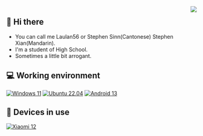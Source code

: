 <img align="right" src="https://github-readme-stats.vercel.app/api?username=Laulan56&include_all_commits=true&show_icons=true&hide_title=tru&hide_border=true" />

## 👋 Hi there
 - You can call me Laulan56 or Stephen Sinn(Cantonese) Stephen Xian(Mandarin).
 - I'm a student of High School.
 - Sometimes a little bit arrogant.

## 💻 Working environment
[![Windows 11](https://img.shields.io/badge/Windows%2011-00adef?style=flat-square&logo=windows&logoColor=ffffff)](https://www.microsoft.com/windows10)
[![Ubuntu 22.04](https://img.shields.io/badge/Ubuntu%2022%2e04-dd4814?style=flat-square&logo=ubuntu&logoColor=ffffff)](https://releases.ubuntu.com/20.04/)
[![Android 13](https://img.shields.io/badge/Android%2013-3ddc84?style=flat-square&logo=android&logoColor=ffffff)](https://www.android.com/android-11/)

## 📱 Devices in use
[![Xiaomi 12](https://img.shields.io/badge/Xiaomi%2012T%20Pro-fd4900?style=flat-square&logo=xiaomi&logoColor=ffffff)](https://www.mi.com/global/product/xiaomi-12t-pro/)
